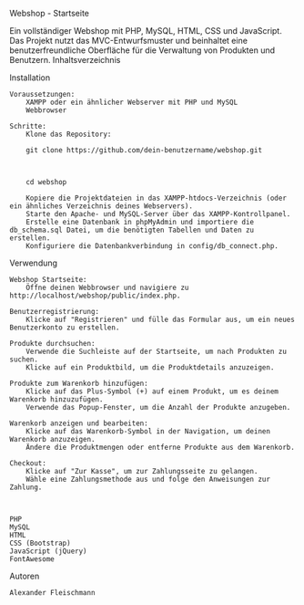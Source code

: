 Webshop - Startseite

Ein vollständiger Webshop mit PHP, MySQL, HTML, CSS und JavaScript. Das Projekt nutzt das MVC-Entwurfsmuster und beinhaltet eine benutzerfreundliche Oberfläche für die Verwaltung von Produkten und Benutzern.
Inhaltsverzeichnis

Installation

    Voraussetzungen:
        XAMPP oder ein ähnlicher Webserver mit PHP und MySQL
        Webbrowser

    Schritte:
        Klone das Repository:

        git clone https://github.com/dein-benutzername/webshop.git



        cd webshop

        Kopiere die Projektdateien in das XAMPP-htdocs-Verzeichnis (oder ein ähnliches Verzeichnis deines Webservers).
        Starte den Apache- und MySQL-Server über das XAMPP-Kontrollpanel.
        Erstelle eine Datenbank in phpMyAdmin und importiere die db_schema.sql Datei, um die benötigten Tabellen und Daten zu erstellen.
        Konfiguriere die Datenbankverbindung in config/db_connect.php.

Verwendung

    Webshop Startseite:
        Öffne deinen Webbrowser und navigiere zu http://localhost/webshop/public/index.php.

    Benutzerregistrierung:
        Klicke auf "Registrieren" und fülle das Formular aus, um ein neues Benutzerkonto zu erstellen.

    Produkte durchsuchen:
        Verwende die Suchleiste auf der Startseite, um nach Produkten zu suchen.
        Klicke auf ein Produktbild, um die Produktdetails anzuzeigen.

    Produkte zum Warenkorb hinzufügen:
        Klicke auf das Plus-Symbol (+) auf einem Produkt, um es deinem Warenkorb hinzuzufügen.
        Verwende das Popup-Fenster, um die Anzahl der Produkte anzugeben.

    Warenkorb anzeigen und bearbeiten:
        Klicke auf das Warenkorb-Symbol in der Navigation, um deinen Warenkorb anzuzeigen.
        Ändere die Produktmengen oder entferne Produkte aus dem Warenkorb.

    Checkout:
        Klicke auf "Zur Kasse", um zur Zahlungsseite zu gelangen.
        Wähle eine Zahlungsmethode aus und folge den Anweisungen zur Zahlung.



    PHP
    MySQL
    HTML
    CSS (Bootstrap)
    JavaScript (jQuery)
    FontAwesome

Autoren

    Alexander Fleischmann
